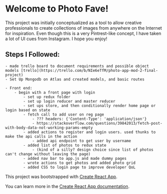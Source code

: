# Welcome to Photo Fave!
This project was initially conceptualized as a tool to allow creative professionals to create collections of images from anywhere on the Internet for inspiration. Even though this is a very Pintrest-like concept, I have taken a lot of UI cues from Instagram. I hope you enjoy!

## Steps I Followed:
	- made trello board to document requirements and possible object models [trello](https://trello.com/b/NIe6eTfM/photo-app-mod-2-final-project)
	- Set Up Mongodb on Atlas and created models, and basic routes

	- Front end:
		- begin with a front page with login
			- set up redux folder
			- set up login reducer and master reducer
			- set ups store, and then conditionally render home page or login based on state
			- fetch call to add user on reg page 
				- ??? headers: {'Content-Type': 'application/json'}
				- https://stackoverflow.com/questions/39842013/fetch-post-with-body-data-not-working-params-empty
			- added actions to register and login users. used thunks to make the api calls in the action
				- added api endpoint to get user by username
			- added list of photos to redux state 
				- (kind of a silly? design choice since list of photos can't change without leaving the page)
			- added nav bar to app.js and made dummy pages
			- wrote actions to get photos and added photo grid
			- added CSS to login page to improve developer QoL


This project was bootstrapped with [Create React App](https://github.com/facebook/create-react-app).

You can learn more in the [Create React App documentation](https://facebook.github.io/create-react-app/docs/getting-started).